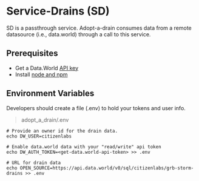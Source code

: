 # Service-Drains (SD)
SD is a passthrough service. Adopt-a-drain consumes data from a remote datasource (i.e., data.world) through a call to this service.  

## Prerequisites

* Get a Data.World [API key](https://data.world)  
* Install [node and npm](https://www.npmjs.com/get-npm)

## Environment Variables
Developers should create a file (.env) to hold your tokens and user info.
> adopt_a_drain/.env

```
# Provide an owner id for the drain data.
echo DW_USER=citizenlabs

# Enable data.world data with your "read/write" api token
echo DW_AUTH_TOKEN=<get-data.world-api-token> >> .env

# URL for drain data
echo OPEN_SOURCE=https://api.data.world/v0/sql/citizenlabs/grb-storm-drains >> .env
```

## 

